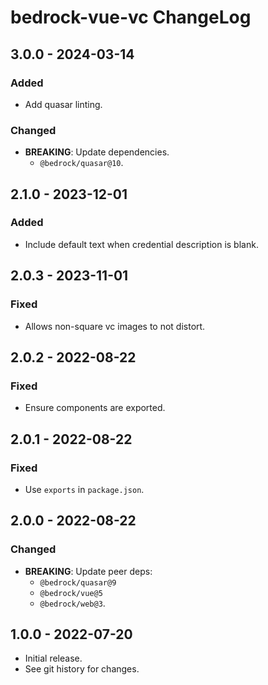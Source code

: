 # bedrock-vue-vc ChangeLog

## 3.0.0 - 2024-03-14

### Added
- Add quasar linting.

### Changed
- **BREAKING**: Update dependencies.
  - `@bedrock/quasar@10`.

## 2.1.0 - 2023-12-01

### Added
- Include default text when credential description is blank.

## 2.0.3 - 2023-11-01

### Fixed
- Allows non-square vc images to not distort.

## 2.0.2 - 2022-08-22

### Fixed
- Ensure components are exported.

## 2.0.1 - 2022-08-22

### Fixed
- Use `exports` in `package.json`.

## 2.0.0 - 2022-08-22

### Changed
- **BREAKING**: Update peer deps:
  - `@bedrock/quasar@9`
  - `@bedrock/vue@5`
  - `@bedrock/web@3`.

## 1.0.0 - 2022-07-20

- Initial release.
- See git history for changes.
